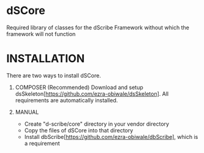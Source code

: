 dSCore
===========

Required library of classes for the dScribe Framework without which the framework will not function

INSTALLATION
======

There are two ways to install dSCore.

1. COMPOSER (Recommended)
   Download and setup dsSkeleton[https://github.com/ezra-obiwale/dsSkeleton]. All requirements are automatically installed.
   
2. MANUAL
   - Create "d-scribe/core" directory in your vendor directory
   - Copy the files of dSCore into that directory
   - Install dbScribe[https://github.com/ezra-obiwale/dbScribe], which is a requirement
